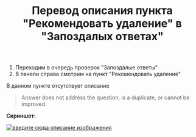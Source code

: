 ﻿---
title: "Перевод описания пункта &quot;Рекомендовать удаление&quot; в &quot;Запоздалых ответах&quot;"
se.owner.user_id: 189027
se.owner.display_name: "Михаил Ребров"
se.owner.link: "https://ru.meta.stackoverflow.com/users/189027/%d0%9c%d0%b8%d1%85%d0%b0%d0%b8%d0%bb-%d0%a0%d0%b5%d0%b1%d1%80%d0%be%d0%b2"
se.link: "https://ru.meta.stackoverflow.com/questions/12203/%d0%9f%d0%b5%d1%80%d0%b5%d0%b2%d0%be%d0%b4-%d0%be%d0%bf%d0%b8%d1%81%d0%b0%d0%bd%d0%b8%d1%8f-%d0%bf%d1%83%d0%bd%d0%ba%d1%82%d0%b0-%d0%a0%d0%b5%d0%ba%d0%be%d0%bc%d0%b5%d0%bd%d0%b4%d0%be%d0%b2%d0%b0%d1%82%d1%8c-%d1%83%d0%b4%d0%b0%d0%bb%d0%b5%d0%bd%d0%b8%d0%b5-%d0%b2-%d0%97%d0%b0%d0%bf%d0%be%d0%b7%d0%b4%d0%b0%d0%bb%d1%8b%d1%85-%d0%be%d1%82%d0%b2%d0%b5%d1%82%d0%b0%d1%85"
se.question_id: 12203
se.post_type: question
---
<ol>
<li>Переходим в очередь проверок &quot;Запоздалые ответы&quot;</li>
<li>В панели справа смотрим на пункт &quot;Рекомендовать удаление&quot;</li>
</ol>
<p>В данном пункте отсутствует описание</p>
<blockquote>
<p>Answer does not address the question, is a duplicate, or cannot be improved.</p>
</blockquote>
<p><strong>Скриншот:</strong><br/></p>
<p><a href="https://i.stack.imgur.com/M4AHA.png" rel="nofollow noreferrer"><img src="https://i.stack.imgur.com/M4AHA.png" alt="введите сюда описание изображения" /></a></p>
